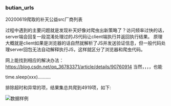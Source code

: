 ### butian_urls

20200619爬取的补天公益src厂商列表

过程中遇到的主要问题就是发现补天好像对爬虫出新策略了？访问频率过快的话，server端会回复一段混淆处理过的JS代码让client端执行并返回执行结果。
 原理大概就是client如果是浏览器的话自然就解析了JS并发送验证信息，但一般代码处理server回包无法自动解释执行JS，这样就区分了浏览器和爬虫代码。

 网上能找到相应的解决办法：https://blog.csdn.net/qq_36783371/article/details/90760914
 当然，，，，也能

 time.sleep(xxx)..........

 排除超时和异常的项，结果集总共爬到4919项，如下:

![数据样例](/root/PyProjects/enterspider/数据样例.png)